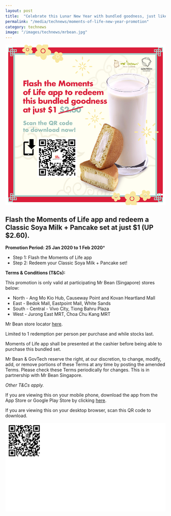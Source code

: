 ```yaml
---
layout: post
title:  "Celebrate this Lunar New Year with bundled goodness, just like the Moments of Life app!"
permalink: "/media/technews/moments-of-life-new-year-promotion"
category: technews
image: "/images/technews/mrbean.jpg"
---
```


![MOL](/images/technews/mrbean.jpg)


Flash the Moments of Life app and redeem a Classic Soya Milk + Pancake set at just $1 (UP $2.60).
---

**Promotion Period: 25 Jan 2020 to 1 Feb 2020***

 - Step 1: Flash the Moments of Life app
 - Step 2: Redeem your Classic Soya Milk + Pancake set!

**Terms & Conditions (T&Cs):**

This promotion is only valid at participating Mr Bean (Singapore) stores below:

 - North - Ang Mo Kio Hub, Causeway Point and Kovan Heartland Mall
 - East - Bedok Mall, Eastpoint Mall, White Sands
 - South - Central - Vivo City, Tiong Bahru Plaza
 - West - Jurong East MRT, Choa Chu Kang MRT

Mr Bean store locator [here](http://www.mrbean.com.sg/store-locator).

Limited to 1 redemption per person per purchase and while stocks last. 

Moments of Life app shall be presented at the cashier before being able to purchase this bundled set.

Mr Bean & GovTech reserve the right, at our discretion, to change, modify, add, or remove portions of these Terms at any time by posting the amended Terms. Please check these Terms periodically for changes. This is in partnership with Mr Bean Singapore.

*Other T&Cs apply.*

If you are viewing this on your mobile phone, download the app from the App Store or Google Play Store by clicking [here](https://momentsoflifeapp.page.link/ZH7o). 

If you are viewing this on your desktop browser, scan this QR code to download.

![Moments of Life Product Features](/images/programmes/products-and-services/mol-qrcode.png)
